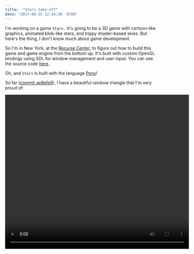 ```yaml
---
title:  "Stars take-off"
date: "2017-08-15 12:14:30 -0700"
---
```


I'm working on a game `Stars` .
It's going to be a 3D game with cartoon-like graphics,
animated blob-like stars, and trippy shader-based skies.
But here's the thing, I don't know much about game development.

So I'm in New York, at the [Recurse Center](https://www.recurse.com),
to figure out how to build this game and game engine from the bottom up. It's built with custom OpenGL bindings using SDL for window management and user input. You can see the source code [here](https://gitlab.com/charlesetc/Stars).

Oh, and `Stars` is built with the language [Pony](https://www.ponylang.org/discover/)!

So far ([commit ae8efe9](https://gitlab.com/charlesetc/Stars/tree/ae8efe9adf5c80e21d9dda710ffaad74d8e37247)), I have a beautiful rainbow triangle that I'm very proud of:

<video width="600" height="504" controls> <source src="/videos/stars-1.ogv" type='video/ogg; codecs="theora, vorbis"'> </video>

